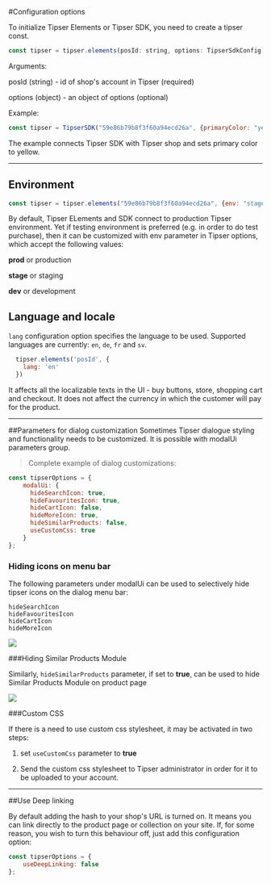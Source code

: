#Configuration options

To initialize Tipser Elements or Tipser SDK, you need to create a tipser const.

```javascript
const tipser = tipser.elements(posId: string, options: TipserSdkConfig);
```

Arguments:

posId (string) - id of shop's account in Tipser (required)

options (object) - an object of options (optional)

Example:

```javascript
const tipser = TipserSDK("59e86b79b8f3f60a94ecd26a", {primaryColor: "yellow"});
```

The example connects Tipser SDK with Tipser shop and sets primary color to yellow.

***

## Environment

```javascript
const tipser = tipser.elements("59e86b79b8f3f60a94ecd26a", {env: "stage"});
```

By default, Tipser ELements and SDK connect to production Tipser environment. Yet if testing environment is preferred (e.g. in order to do test purchase), then it can be customized with env parameter in Tipser options, which accept the following values:

**prod** or production

**stage** or staging

**dev** or development

## Language and locale

`lang` configuration option specifies the language to be used. Supported languages are currently: `en`, `de`, `fr` and `sv`.

```js
  tipser.elements('posId', {
    lang: 'en'
  })
```

It affects all the localizable texts in the UI - buy buttons, store, shopping cart and checkout. It does not affect the currency in which the customer will pay for the product.

***

##Parameters for dialog customization
Sometimes Tipser dialogue styling and functionality needs to be customized. It is possible with modalUi parameters group.

> Complete example of dialog customizations:

```javascript
const tipserOptions = {
    modalUi: {
      hideSearchIcon: true,
      hideFavouritesIcon: true,
      hideCartIcon: false,
      hideMoreIcon: true,
      hideSimilarProducts: false,
      useCustomCss: true
    }
};
```

### Hiding icons on menu bar

The following parameters under modalUi can be used to selectively hide tipser icons on the dialog menu bar: 

`hideSearchIcon` <br> 
`hideFavouritesIcon` <br>
`hideCartIcon` <br>
`hideMoreIcon` <br>

[![](widget1.png)](/images/widget1.png)

###Hiding Similar Products Module

Similarly, `hideSimilarProducts` parameter, if set to **true**, can be used to hide Similar Products Module on product page

[![](widget2.png)](/images/widget2.png)

###Custom CSS

If there is a need to use custom css stylesheet, it may be activated in two steps:

1. set `useCustomCss` parameter to **true**
    
2. Send the custom css stylesheet to Tipser administrator in order for it to be uploaded to your account.

***

##Use Deep linking

By default adding the hash to your shop's URL is turned on. It means you can link directly to the product page or collection on your site. If, for some reason, you wish to turn this behaviour off, just add this configuration option: 

```javascript
const tipserOptions = {
    useDeepLinking: false
};
```
